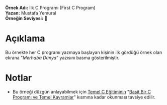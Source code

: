 **Örnek Adı:** İlk C Programı (First C Program) <br>
**Yazan:** Mustafa Yemural <br>
**Örneğin Seviyesi:** :large_blue_circle: <br>
# Açıklama #
<p>Bu örnekte her C programı yazmaya başlayan kişinin ilk gördüğü örnek olan ekrana "<em>Merhaba Dünya</em>" yazısını basma gösterilmiştir.</p>

# Notlar #
- Bu örneği düzgün anlayabilmek için [Temel C Eğitiminin](https://www.mustafayemural.com/temel-c-egitimi/) "[Basit Bir C Programı ve Temel Kavramlar](https://www.mustafayemural.com/c-my000003/)" kısmına kadar okunması tavsiye edilir.
